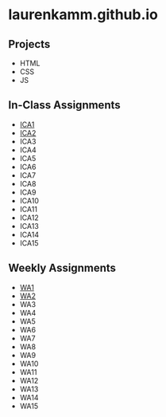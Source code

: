 # laurenkamm.github.io

## Projects
- HTML
- CSS
- JS

## In-Class Assignments 
- [ICA1](https://laurenkamm.github.io/ica/ica1.pdf)
- [ICA2](https://laurenkamm.github.io/ica/ica2.pdf)
- ICA3
- ICA4
- ICA5
- ICA6
- ICA7
- ICA8
- ICA9
- ICA10
- ICA11
- ICA12
- ICA13
- ICA14
- ICA15

## Weekly Assignments 
- [WA1](https://laurenkamm.github.io/wa/wa1.html)
- [WA2](https://laurenkamm.github.io/wa/wa2.html)
- WA3
- WA4
- WA5
- WA6
- WA7
- WA8
- WA9
- WA10
- WA11
- WA12
- WA13
- WA14
- WA15
